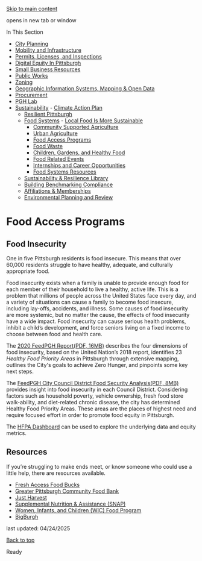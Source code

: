 [Skip to main content](https://www.pittsburghpa.gov/Business-Development/Sustainability/Food-Systems/Food-Access-Programs#main-content)

opens in new tab or window

In This Section

- [City Planning](https://www.pittsburghpa.gov/Business-Development/City-Planning)
- [Mobility and Infrastructure](https://www.pittsburghpa.gov/Business-Development/Mobility-and-Infrastructure)
- [Permits, Licenses, and Inspections](https://www.pittsburghpa.gov/Business-Development/Permits-Licenses-and-Inspections)
- [Digital Equity In Pittsburgh](https://www.pittsburghpa.gov/Business-Development/Digital-Equity-In-Pittsburgh)
- [Small Business Resources](https://www.pittsburghpa.gov/Business-Development/Small-Business-Resources)
- [Public Works](https://www.pittsburghpa.gov/Business-Development/Public-Works)
- [Zoning](https://www.pittsburghpa.gov/Business-Development/Zoning)
- [Geographic Information Systems, Mapping & Open Data](https://www.pittsburghpa.gov/Business-Development/Geographic-Information-Systems-Mapping-Open-Data)
- [Procurement](https://www.pittsburghpa.gov/Business-Development/Procurement)
- [PGH Lab](https://www.pittsburghpa.gov/Business-Development/PGH-Lab)
- [Sustainability](https://www.pittsburghpa.gov/Business-Development/Sustainability)  - [Climate Action Plan](https://www.pittsburghpa.gov/Business-Development/Sustainability/Climate-Action-Plan)
  - [Resilient Pittsburgh](https://www.pittsburghpa.gov/Business-Development/Sustainability/Resilient-Pittsburgh)
  - [Food Systems](https://www.pittsburghpa.gov/Business-Development/Sustainability/Food-Systems)    - [Local Food Is More Sustainable](https://www.pittsburghpa.gov/Business-Development/Sustainability/Food-Systems/Local-Food-Is-More-Sustainable)
    - [Community Supported Agriculture](https://www.pittsburghpa.gov/Business-Development/Sustainability/Food-Systems/Community-Supported-Agriculture)
    - [Urban Agriculture](https://www.pittsburghpa.gov/Business-Development/Sustainability/Food-Systems/Urban-Agriculture)
    - [Food Access Programs](https://www.pittsburghpa.gov/Business-Development/Sustainability/Food-Systems/Food-Access-Programs)
    - [Food Waste](https://www.pittsburghpa.gov/Business-Development/Sustainability/Food-Systems/Food-Waste)
    - [Children, Gardens, and Healthy Food](https://www.pittsburghpa.gov/Business-Development/Sustainability/Food-Systems/Children-Gardens-and-Healthy-Food)
    - [Food Related Events](https://www.pittsburghpa.gov/Business-Development/Sustainability/Food-Systems/Food-Related-Events)
    - [Internships and Career Opportunities](https://www.pittsburghpa.gov/Business-Development/Sustainability/Food-Systems/Internships-and-Career-Opportunities)
    - [Food Systems Resources](https://www.pittsburghpa.gov/Business-Development/Sustainability/Food-Systems/Food-Systems-Resources)
  - [Sustainability & Resilience Library](https://www.pittsburghpa.gov/Business-Development/Sustainability/Sustainability-Resilience-Library)
  - [Building Benchmarking Compliance](https://www.pittsburghpa.gov/Business-Development/Sustainability/Building-Benchmarking-Compliance)
  - [Affiliations & Memberships](https://www.pittsburghpa.gov/Business-Development/Sustainability/Affiliations-Memberships)
  - [Environmental Planning and Review](https://www.pittsburghpa.gov/Business-Development/Sustainability/Environmental-Planning-and-Review)

# Food Access Programs

## Food Insecurity

One in five Pittsburgh residents is food insecure. This means that over 60,000 residents struggle to have healthy, adequate, and culturally appropriate food.

Food insecurity exists when a family is unable to provide enough food for each member of their household to live a healthy, active life. This is a problem that millions of people across the United States face every day, and a variety of situations can cause a family to become food insecure, including lay-offs, accidents, and illness. Some causes of food insecurity are more systemic, but no matter the cause, the effects of food insecurity have a wide impact. Food insecurity can cause serious health problems, inhibit a child’s development, and force seniors living on a fixed income to choose between food and health care.

The [2020 FeedPGH Report(PDF, 16MB)](https://www.pittsburghpa.gov/files/assets/city/v/1/dcp/documents/16669_feedpgh_print_version_11.18.21.pdf) describes the four dimensions of food insecurity, based on the United Nation’s 2018 report, identifies 23 _Healthy Food Priority Areas_ in Pittsburgh through extensive mapping, outlines the City's goals to achieve Zero Hunger, and pinpoints some key next steps.

The [FeedPGH City Council District Food Security Analysis(PDF, 8MB)](https://www.pittsburghpa.gov/files/assets/city/v/1/dcp/documents/10267_all_districts_report_2020.pdf) provides insight into food insecurity in each Council District. Considering factors such as household poverty, vehicle ownership, fresh food store walk-ability, and diet-related chronic disease, the city has determined Healthy Food Priority Areas. These areas are the places of highest need and require focused effort in order to promote food equity in Pittsburgh.

The [HFPA Dashboard](https://pittsburghpa.maps.arcgis.com/apps/dashboards/258efdabee52426f8335890733e8ef49) can be used to explore the underlying data and equity metrics.

## Resources

If you’re struggling to make ends meet, or know someone who could use a little help, there are resources available.

- [Fresh Access Food Bucks](https://www.justharvest.org/fresh-access/)
- [Greater Pittsburgh Community Food Bank](https://www.pittsburghfoodbank.org/)
- [Just Harvest](https://www.justharvest.org/)
- [Supplemental Nutrition & Assistance (SNAP)](https://www.dhs.pa.gov/Services/Assistance/Pages/SNAP.aspx)
- [Women, Infants, and Children (WIC) Food Program](https://alleghenycounty.us/Health-Department/Health-Services/Women,-Infants-and-Children/Women-Infants-and-Children-Program.aspx)
- [BigBurgh](https://www.bigburgh.com/app.html#/who)

last updated: 04/24/2025

[Back to top](https://www.pittsburghpa.gov/Business-Development/Sustainability/Food-Systems/Food-Access-Programs#body-top)

Ready
